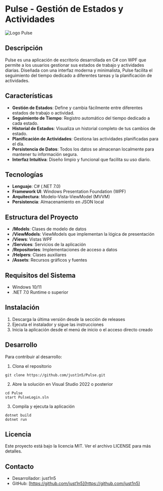 # Pulse - Gestión de Estados y Actividades

![Logo Pulse](Assets/Images/Logo_pulse_blanco.png)

## Descripción
Pulse es una aplicación de escritorio desarrollada en C# con WPF que permite a los usuarios gestionar sus estados de trabajo y actividades diarias. Diseñada con una interfaz moderna y minimalista, Pulse facilita el seguimiento del tiempo dedicado a diferentes tareas y la planificación de actividades.

## Características
- **Gestión de Estados**: Define y cambia fácilmente entre diferentes estados de trabajo o actividad.
- **Seguimiento de Tiempo**: Registro automático del tiempo dedicado a cada estado.
- **Historial de Estados**: Visualiza un historial completo de tus cambios de estado.
- **Planificación de Actividades**: Gestiona las actividades planificadas para el día.
- **Persistencia de Datos**: Todos los datos se almacenan localmente para mantener tu información segura.
- **Interfaz Intuitiva**: Diseño limpio y funcional que facilita su uso diario.

## Tecnologías
- **Lenguaje**: C# (.NET 7.0)
- **Framework UI**: Windows Presentation Foundation (WPF)
- **Arquitectura**: Modelo-Vista-ViewModel (MVVM)
- **Persistencia**: Almacenamiento en JSON local

## Estructura del Proyecto
- **/Models**: Clases de modelo de datos
- **/ViewModels**: ViewModels que implementan la lógica de presentación
- **/Views**: Vistas WPF
- **/Services**: Servicios de la aplicación
- **/Repositories**: Implementaciones de acceso a datos
- **/Helpers**: Clases auxiliares
- **/Assets**: Recursos gráficos y fuentes

## Requisitos del Sistema
- Windows 10/11
- .NET 7.0 Runtime o superior

## Instalación
1. Descarga la última versión desde la sección de releases
2. Ejecuta el instalador y sigue las instrucciones
3. Inicia la aplicación desde el menú de inicio o el acceso directo creado

## Desarrollo
Para contribuir al desarrollo:

1. Clona el repositorio
```
git clone https://github.com/just1n5/Pulse.git
```

2. Abre la solución en Visual Studio 2022 o posterior
```
cd Pulse
start PulseLogin.sln
```

3. Compila y ejecuta la aplicación
```
dotnet build
dotnet run
```

## Licencia
Este proyecto está bajo la licencia MIT. Ver el archivo LICENSE para más detalles.

## Contacto
- Desarrollador: just1n5
- GitHub: [https://github.com/just1n5](https://github.com/just1n5)
